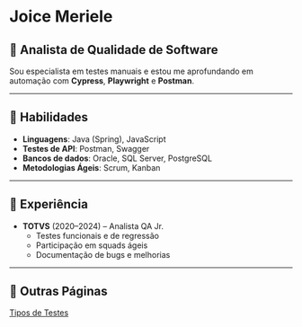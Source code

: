 # Joice Meriele

## 🧪 Analista de Qualidade de Software

Sou especialista em testes manuais e estou me aprofundando em automação com **Cypress**, **Playwright** e **Postman**.

---

## 📌 Habilidades

- **Linguagens**: Java (Spring), JavaScript
- **Testes de API**: Postman, Swagger
- **Bancos de dados**: Oracle, SQL Server, PostgreSQL
- **Metodologias Ágeis**: Scrum, Kanban

---

## 💼 Experiência

- **TOTVS** (2020–2024) – Analista QA Jr.
  - Testes funcionais e de regressão
  - Participação em squads ágeis
  - Documentação de bugs e melhorias

---

## 🔗 Outras Páginas

[Tipos de Testes](tipos-de-testes.md)
